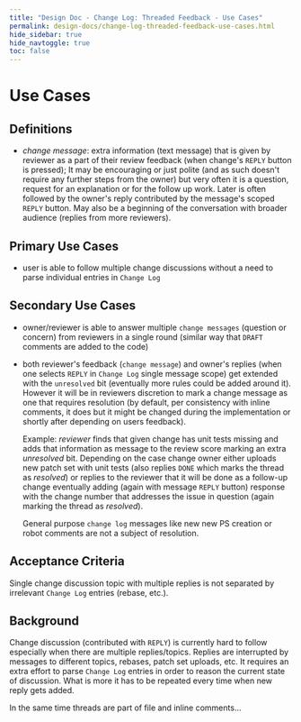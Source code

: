 ```yaml
---
title: "Design Doc - Change Log: Threaded Feedback - Use Cases"
permalink: design-docs/change-log-threaded-feedback-use-cases.html
hide_sidebar: true
hide_navtoggle: true
toc: false
---
```


# Use Cases

## <a id="definitions"> Definitions

* *change message*: extra information (text message) that is given
  by reviewer as a part of their review feedback (when change's `REPLY`
  button is pressed); It may be encouraging or just polite (and as such
  doesn't require any further steps from the owner) but very often
  it is a question, request for an explanation or for the follow up work.
  Later is often followed by the owner's reply contributed by the message's
  scoped `REPLY` button. May also be a beginning of the conversation with
  broader audience (replies from more reviewers).

## <a id="primary"> Primary Use Cases

* user is able to follow multiple change discussions without a need
  to parse individual entries in `Change Log`

## <a id="secondary"> Secondary Use Cases

* owner/reviewer is able to answer multiple `change messages` (question
  or concern) from reviewers in a single round (similar way that `DRAFT`
  comments are added to the code)
* both reviewer's feedback (`change message`) and owner's replies (when one
  selects `REPLY` in `Change Log` single message scope) get extended with the
  `unresolved` bit (eventually more rules could be added around it).
  However it will be in reviewers discretion to mark a change message as one
  that requires resolution (by default, per consistency with inline comments,
  it does but it might be changed during the implementation or shortly after
  depending on users feedback).

  Example:
  *reviewer* finds that given change has unit tests missing and adds that
  information as message to the review score marking an extra *unresolved* bit.
  Depending on the case change owner either uploads new patch set with unit
  tests (also replies `DONE` which marks the thread as *resolved*) or replies
  to the reviewer that it will be done as a follow-up change eventually
  adding (again with message `REPLY` button) response with the change
  number that addresses the issue in question (again marking the thread
  as *resolved*).

  General purpose `change log` messages like new new PS creation or robot
  comments are not a subject of resolution.

## <a id="acceptance-criteria"> Acceptance Criteria

Single change discussion topic with multiple replies is not separated
by irrelevant `Change Log` entries (rebase, etc.).

## <a id="background"> Background

Change discussion (contributed with `REPLY`) is currently hard to
follow especially when there are multiple replies/topics. Replies
are interrupted by messages to different topics, rebases, patch set
uploads, etc. It requires an extra effort to parse `Change Log`
entries in order to reason the current state of discussion. What is
more it has to be repeated every time when new reply gets added.

In the same time threads are part of file and inline comments...
